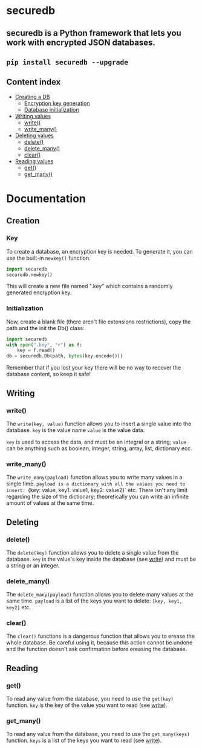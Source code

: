# securedb

## securedb is a Python framework that lets you work with encrypted JSON databases.
## `pip install securedb --upgrade`
## Content index
- [Creating a DB](#creation)
  - [Encryption key generation](#key)
  - [Database initialization](#initialization)
- [Writing values](#writing)
  - [write()](#write)
  - [write_many()](#write_many)
- [Deleting values](#deleting)
  - [delete()](#delete)
  - [delete_many()](#delete_many)
  - [clear()](#clear)
- [Reading values](#reading)
  - [get()](#get)
  - [get_many()](#get_many)



# Documentation
## Creation
### Key
To create a database, an encryption key is needed. To generate it, you can use the built-in `newkey()` function.
```py
import securedb
securedb.newkey()
```
This will create a new file named ".key" which contains a randomly generated encryption key.

### Initialization
Now, create a blank file (there aren't file extensions restrictions), copy the path and the init the Db() class:
```py
import securedb
with open(".key", "r") as f:
    key = f.read()
db = securedb.Db(path, bytes(key.encode()))
```
Remember that if you lost your key there will be no way to recover the database content, so keep it safe!

## Writing
### write()
The `write(key, value)` function allows you to insert a single value into the database.
`key` is the value name
`value` is the value data.

`key` is used to access the data, and must be an integral or a string;
`value` can be anything such as boolean, integer, string, array, list, dictionary ecc.

### write_many()
The `write_many(payload)` function allows you to write many values in a single time. 
`payload is a dictionary with all the values you need to insert:
`{key: value, key1: value1, key2: value2}` etc.
There isn't any limit regarding the size of the dictionary; theoretically you can write an infinite amount of values at the same time.

## Deleting
### delete()
The `delete(key)` function allows you to delete a single value from the database.
`key` is the value's key inside the database (see [write](##writing)) and must be a string or an integer. 

### delete_many()
The `delete_many(payload)` function allows you to delete many values at the same time.
`payload` is a list of the keys you want to delete:
`[key, key1, key2]` etc. 

### clear()
The `clear()` functions is a dangerous function that allows you to erease the whole database. 
Be careful using it, because this action cannot be undone and the function doesn't ask confirmation before ereasing the database.

## Reading
### get()
To read any value from the database, you need to use the `get(key)` function.
`key` is the key of the value you want to read (see [write](##writing)).

### get_many()
To read any value from the database, you need to use the `get_many(keys)` function.
`keys` is a list of the keys you want to read (see [write](##writing)).
